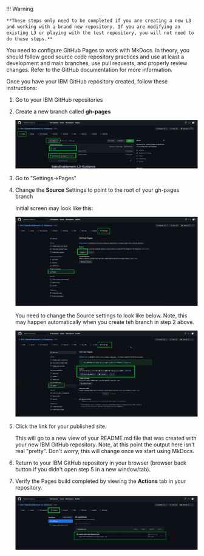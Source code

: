 !!! Warning

    **These steps only need to be completed if you are creating a new L3 and working with a brand new repository. If you are modifying an existing L3 or playing with the test repository, you will not need to do these steps.**

You need to configure GitHub Pages to work with MkDocs.  In theory, you should follow good source code repository practices and use at least a development and main branches, use pull requests, and properly review changes. Refer to the GitHub documentation for more information.

Once you have your IBM GitHub repository created, follow these instructions:

1. Go to your IBM GitHub repositories
2. Create a new branch called **gh-pages**

    ![](_attachments/create-ghpages-branch.png)

3. Go to "Settings->Pages"
4. Change the **Source** Settings to point to the root of your gh-pages branch

    Initial screen may look like this:

    ![](_attachments/GitHubPages-initialsettings.png)

    You need to change the Source settings to look like below. Note, this may happen automatically when you create teh branch in step 2 above.

    ![](_attachments/GitHubPages-settingsset.png)

5. Click the link for your published site.

    This will go to a new view of your README.md file that was created with your new IBM GitHub repository.
Note, at this point the output here isn't real "pretty". Don't worry, this will change once we start using MkDocs.

6. Return to your IBM GitHub repository in your browser (browser back button if you didn't open step 5 in a new window/tab).

7. Verify the Pages build completed by viewing the **Actions** tab in your repository.

    ![](_attachments/GitHubPages-actions.png)
